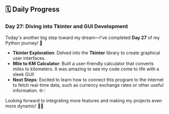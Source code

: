 ## 🗓️ Daily Progress

### Day 27: Diving into Tkinter and GUI Development

Today's another big step toward my dream—I've completed **Day 27** of my Python journey! 🎉

- **Tkinter Exploration**: Delved into the **Tkinter** library to create graphical user interfaces.
- **Mile to KM Calculator**: Built a user-friendly calculator that converts miles to kilometers. It was amazing to see my code come to life with a sleek GUI!
- **Next Steps**: Excited to learn how to connect this program to the internet to fetch real-time data, such as currency exchange rates or other useful information. 🌐💡

Looking forward to integrating more features and making my projects even more dynamic! 🚀🐍
